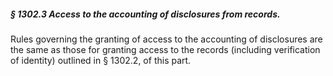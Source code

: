 ##### § 1302.3 Access to the accounting of disclosures from records. #####

Rules governing the granting of access to the accounting of disclosures are the same as those for granting access to the records (including verification of identity) outlined in § 1302.2, of this part.